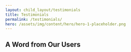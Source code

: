 ```yaml
---
layout: child_layout/testimonials
title: Testimonials
permalink: /testimonials/
hero: /assets/img/content/hero/hero-1-placeholder.png
---
```


## A Word from Our Users
